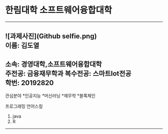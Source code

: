 # 한림대학 소프트웨어융합대학
---
![과제사진](Github selfie.png)   
이름: 김도열
---
소속: 경영대학,소프트웨어융합대학   
주전공: 금융재무학과  복수전공: 스마트Iot전공   
학번: 20192820   
---
관심분야
*인공지능
*머신러닝
*재무학
*블록체인   

프로그래밍 언어스킬
1. java
2. R   
---

